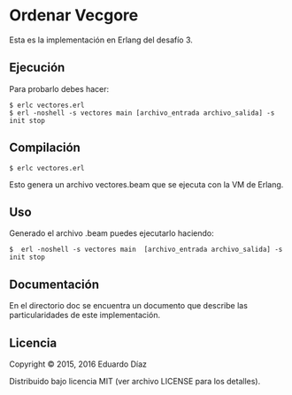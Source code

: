 # Ordenar Vecgore

Esta es la implementación en Erlang del desafío 3.

## Ejecución

Para probarlo debes hacer:

	$ erlc vectores.erl
	$ erl -noshell -s vectores main [archivo_entrada archivo_salida] -s init stop

## Compilación

 	$ erlc vectores.erl

Esto genera un archivo vectores.beam que se ejecuta con la VM de Erlang.

## Uso

Generado el archivo .beam puedes ejecutarlo  haciendo:

    $  erl -noshell -s vectores main  [archivo_entrada archivo_salida] -s init stop


## Documentación


En el directorio doc se encuentra un documento que describe las particularidades de este implementación.

## Licencia

Copyright © 2015, 2016 Eduardo Díaz

Distribuido bajo licencia MIT (ver archivo LICENSE para los detalles).
